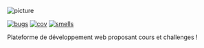 ![picture](http://10.1.38.31/devops/JS-node/badges/master/build.svg)

[![bugs](http://10.1.48.103:9000/api/badges/measure?key=plateforme%3Amaster&metric=bugs&blinking=true)](http://10.1.48.103:9000/dashboard?id=plateforme%3Amaster)
[![cov](http://10.1.48.103:9000/api/badges/measure?key=plateforme%3Amaster&metric=coverage&blinking=true)](http://10.1.48.103:9000/dashboard?id=plateforme%3Amaster)
[![smells](http://10.1.48.103:9000/api/badges/measure?key=plateforme%3Amaster&metric=code_smells&blinking=true)](http://10.1.48.103:9000/dashboard?id=plateforme%3Amaster)

Plateforme de développement web proposant cours et challenges !